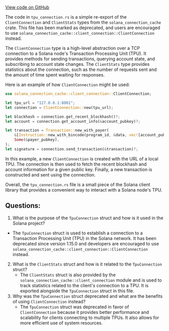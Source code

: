 [View code on GitHub](https://github.com/solana-labs/solana/blob/master/client/src/tpu_connection.rs)

The code in `tpu_connection.rs` is a simple re-export of the `ClientConnection` and `ClientStats` types from the `solana_connection_cache` crate. This file has been marked as deprecated, and users are encouraged to use `solana_connection_cache::client_connection::ClientConnection` instead.

The `ClientConnection` type is a high-level abstraction over a TCP connection to a Solana node's Transaction Processing Unit (TPU). It provides methods for sending transactions, querying account state, and subscribing to account state changes. The `ClientStats` type provides statistics about the connection, such as the number of requests sent and the amount of time spent waiting for responses.

Here is an example of how `ClientConnection` might be used:

```rust
use solana_connection_cache::client_connection::ClientConnection;

let tpu_url = "127.0.0.1:8001";
let connection = ClientConnection::new(tpu_url);

let blockhash = connection.get_recent_blockhash()?;
let account = connection.get_account_info(&account_pubkey)?;

let transaction = Transaction::new_with_payer(
    &[Instruction::new_with_bincode(program_id, &data, vec![account_pubkey])],
    Some(&payer_pubkey),
);
let signature = connection.send_transaction(&transaction)?;
```

In this example, a new `ClientConnection` is created with the URL of a local TPU. The connection is then used to fetch the recent blockhash and account information for a given public key. Finally, a new transaction is constructed and sent using the connection.

Overall, the `tpu_connection.rs` file is a small piece of the Solana client library that provides a convenient way to interact with a Solana node's TPU.
## Questions: 
 1. What is the purpose of the `TpuConnection` struct and how is it used in the Solana project?
   - The `TpuConnection` struct is used to establish a connection to a Transaction Processing Unit (TPU) in the Solana network. It has been deprecated since version 1.15.0 and developers are encouraged to use `solana_connection_cache::client_connection::ClientConnection` instead.
2. What is the `ClientStats` struct and how is it related to the `TpuConnection` struct?
   - The `ClientStats` struct is also provided by the `solana_connection_cache::client_connection` module and is used to track statistics related to the client's connection to a TPU. It is exported alongside the `TpuConnection` struct in this file.
3. Why was the `TpuConnection` struct deprecated and what are the benefits of using `ClientConnection` instead?
   - The `TpuConnection` struct was deprecated in favor of `ClientConnection` because it provides better performance and scalability for clients connecting to multiple TPUs. It also allows for more efficient use of system resources.